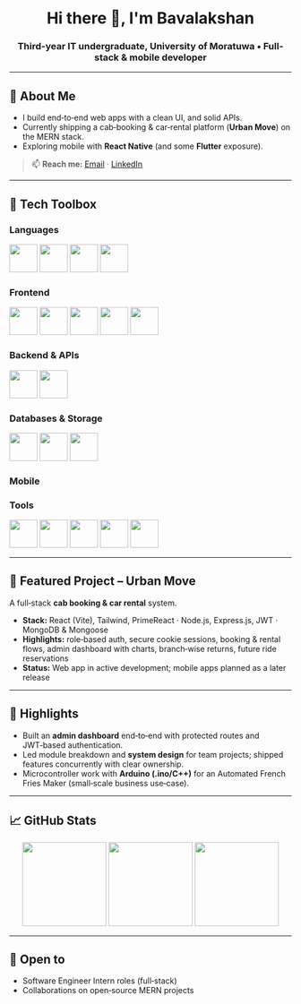 <div align="center">
<h1 align="center">Hi there 👋, I'm Bavalakshan</h1>
<h3 align="center">Third-year IT undergraduate, University of Moratuwa • Full-stack & mobile developer</h3>
</div>

---

## 🧭 About Me

* I build end‑to‑end web apps with a clean UI, and solid APIs.
* Currently shipping a cab‑booking & car‑rental platform (**Urban Move**) on the MERN stack.
* Exploring mobile with **React Native** (and some **Flutter** exposure).

> 📫 **Reach me:** [Email](mailto:lakshanuthayan@icloud.com) · [LinkedIn](https://www.linkedin.com/in/bavalakshanuthayakumar)

---

## 🧰 Tech Toolbox

### Languages

<p>
  <img height="50" width="50" src="https://img.icons8.com/?size=100&id=YX2eDFImIaWh&format=png&color=000000" />
  <img height="50" width="50" src="https://img.icons8.com/?size=100&id=13679&format=png&color=000000" />
  <img height="50" width="50" src="https://img.icons8.com/?size=100&id=40670&format=png&color=000000" />
  <img height="50" width="50" src="https://img.icons8.com/?size=100&id=40669&format=png&color=000000" />
</p>

### Frontend

<p>
  <img height="50" width="50" src="https://img.icons8.com/?size=100&id=asWSSTBrDlTW&format=png&color=000000" />
  <img height="50" width="50" src="https://img.icons8.com/?size=100&id=dJjTWMogzFzg&format=png&color=000000" />
  <img height="50" width="50" src="https://img.icons8.com/?size=100&id=CIAZz2CYc6Kc&format=png&color=000000" />
  <img height="50" width="50" src="https://img.icons8.com/?size=100&id=4d9YPiN04osD&format=png&color=000000" />
  <img height="50" width="50" src="https://img.icons8.com/?size=100&id=owWiEaAJmGKK&format=png&color=000000" />
</p>

### Backend & APIs

<p>
  <img height="50" width="50" src="https://img.icons8.com/?size=100&id=bqGAqsgNQpmx&format=png&color=000000" />
  <img height="50" width="50" src="https://img.icons8.com/?size=100&id=WNoJgbzDr3i2&format=png&color=000000" />
</p>

### Databases & Storage

<p>
 <img height="50" width="50" src="https://img.icons8.com/?size=100&id=8rKdRqZFLurS&format=png&color=000000" />
  <img height="50" width="50" src="https://img.icons8.com/?size=100&id=JRnxU7ZWP4mi&format=png&color=000000" />
  <img height="50" width="50" src="https://img.icons8.com/?size=100&id=9nLaR5KFGjN0&format=png&color=000000" />
</p>

### Mobile

<p>
</p>

### Tools

<p>
 <img height="50" width="50" src="https://img.icons8.com/?size=100&id=13444&format=png&color=000000" />
  <img height="50" width="50" src="https://img.icons8.com/?size=100&id=EPbEfEa7o8CB&format=png&color=000000" />
  <img height="50" width="50" src="https://img.icons8.com/?size=100&id=zfHRZ6i1Wg0U&format=png&color=000000" />
  <img height="50" width="50" src="https://img.icons8.com/?size=100&id=9OGIyU8hrxW5&format=png&color=000000" />
  <img height="50" width="50" src="https://img.icons8.com/?size=100&id=20906&format=png&color=000000" />
</p>

---

## 🚖 Featured Project – Urban Move

A full‑stack **cab booking & car rental** system.

* **Stack:** React (Vite), Tailwind, PrimeReact · Node.js, Express.js, JWT · MongoDB & Mongoose
* **Highlights:** role‑based auth, secure cookie sessions, booking & rental flows, admin dashboard with charts, branch‑wise returns, future ride reservations
* **Status:** Web app in active development; mobile apps planned as a later release

---

## 📌 Highlights

* Built an **admin dashboard** end‑to‑end with protected routes and JWT‑based authentication.
* Led module breakdown and **system design** for team projects; shipped features concurrently with clear ownership.
* Microcontroller work with **Arduino (.ino/C++)** for an Automated French Fries Maker (small‑scale business use‑case).

---

## 📈 GitHub Stats

<div align="center">
  <img src="https://github-readme-stats.vercel.app/api?username=Lakshan1806&show_icons=true" height="150"/>
  <img src="https://github-readme-streak-stats.herokuapp.com/?user=Lakshan1806" height="150"/>
  <img src="https://github-readme-stats.vercel.app/api/top-langs/?username=Lakshan1806&layout=compact" height="150"/>
</div>

---

## 🤝 Open to

* Software Engineer Intern roles (full‑stack)
* Collaborations on open‑source MERN projects

